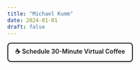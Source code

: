 ```yaml
---
title: "Michael Kumm"
date: 2024-01-01
draft: false
---
```

<div>
  <a href="https://fantastical.app/sprytna/virtual-coffee-30-minutes" target="_blank" rel="noopener" style="display: inline-block; padding: 8px 16px; border-radius: 8px; text-decoration: none; font-size: 14px; font-weight: 600; border: 2px solid currentColor; box-shadow: 0 2px 4px rgba(0,0,0,0.1); width: fit-content;" onmouseover="this.style.backgroundColor='rgba(0,0,0,0.05)';" onmouseout="this.style.backgroundColor='transparent';">
    ☕ Schedule 30-Minute Virtual Coffee
  </a>
</div>
